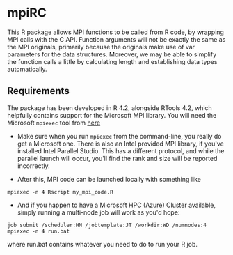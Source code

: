 # mpiRC

This R package allows MPI functions to be called from R code, 
by wrapping MPI calls with the C API. Function arguments will
not be exactly the same as the MPI originals, primarily
because the originals make use of var parameters for the
data structures. Moreover, we may be able to simplify the function
calls a little by calculating length and establishing data types
automatically.

## Requirements

The package has been developed in R 4.2, alongside RTools 4.2, which
helpfully contains support for the Microsoft MPI library. You will need
the Microsoft `mpiexec` tool from 
[here](https://www.microsoft.com/en-us/download/confirmation.aspx?id=100593)

* Make sure when you run `mpiexec` from the command-line, you really
do get a Microsoft one. There is also an Intel provided MPI library, 
if you've installed Intel Parallel Studio. This has a different protocol,
and while the parallel launch will occur, you'll find the rank and size 
will be reported incorrectly.

* After this, MPI code can be launched locally with something like
```
mpiexec -n 4 Rscript my_mpi_code.R
```

* And if you happen to have a Microsoft HPC (Azure) Cluster available,
simply running a multi-node job will work as you'd hope:

```
job submit /scheduler:HN /jobtemplate:JT /workdir:WD /numnodes:4 mpiexec -n 4 run.bat
```

where run.bat contains whatever you need to do to run your R job.
